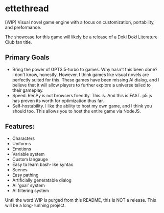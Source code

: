 # ettethread
[WIP] Visual novel game engine with a focus on customization, portability, and preformance.

The showcase for this game will likely be a release of a Doki Doki Literature Club fan title.

## Primary Goals
- Bring the power of GPT3.5-turbo to games.
Why hasn't this been done? I don't know, honestly. However, I think games like visual novels are perfectly suited for this.
These games have been missing AI dialog, and I believe that it will allow players to further explore a universe tailed to their gameplay.
- Speed.
RenPy is not browsers friendly. This is. And this is FAST. p5.js has proven its worth for optimization thus far.
- Self-hostability.
I like the ability to host my own game, and I think you should too. This allows you to host the entire game via NodeJS.

## Features:
- Characters
- Uniforms
- Emotions
- Variable system
- Custom langauge
- Easy to learn bash-like syntax
- Scenes
- Easy pathing
- Artificially generatable dialog
- AI 'goal' system
- AI filtering system


Until the word WIP is purged from this README, this is NOT a release. This will be a long-running project.
